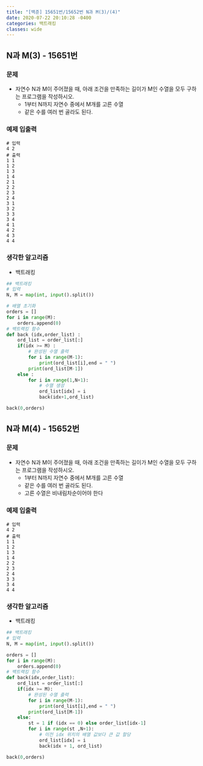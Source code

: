 ```yaml
---
title: "[백준] 15651번/15652번 N과 M(3)/(4)"
date: 2020-07-22 20:10:28 -0400
categories: 백트래킹
classes: wide
---
```




## N과 M(3) - 15651번

### 문제
- 자연수 N과 M이 주어졌을 때, 아래 조건을 만족하는 길이가 M인 수열을 모두 구하는 프로그램을 작성하시오.
    - 1부터 N까지 자연수 중에서 M개를 고른 수열
    - 같은 수를 여러 번 골라도 된다.

### 예제 입출력

```
# 입력
4 2
# 출력
1 1
1 2
1 3
1 4
2 1
2 2
2 3
2 4
3 1
3 2
3 3
3 4
4 1
4 2
4 3
4 4
```

### 생각한 알고리즘

- 백트래킹

```python
## 백트래킹
# 입력
N, M = map(int, input().split())

# 배열 초기화
orders = []
for i in range(M):
    orders.append(0)
# 백트랙킹 함수
def back (idx,order_list) :
    ord_list = order_list[:]
    if(idx >= M) :
        # 완성된 수열 출력
        for i in range(M-1):
            print(ord_list[i],end = " ")
        print(ord_list[M-1])
    else :
        for i in range(1,N+1):
            # 수열 생성
            ord_list[idx] = i
            back(idx+1,ord_list)

back(0,orders)

```



## N과 M(4) - 15652번

### 문제
- 자연수 N과 M이 주어졌을 때, 아래 조건을 만족하는 길이가 M인 수열을 모두 구하는 프로그램을 작성하시오.
    - 1부터 N까지 자연수 중에서 M개를 고른 수열
    - 같은 수를 여러 번 골라도 된다.
    - 고른 수열은 비내림차순이어야 한다

### 예제 입출력

```
# 입력
4 2
# 출력
1 1
1 2
1 3
1 4
2 2
2 3
2 4
3 3
3 4
4 4
```

### 생각한 알고리즘

- 백트래킹

```python
## 백트래킹
# 입력
N, M = map(int, input().split())

orders = []
for i in range(M):
    orders.append(0)
# 백트랙킹 함수
def back(idx,order_list):
    ord_list = order_list[:]
    if(idx >= M):
        # 완성된 수열 출력
        for i in range(M-1):
            print(ord_list[i],end = " ")
        print(ord_list[M-1])
    else:
        st = 1 if (idx == 0) else order_list[idx-1]
        for i in range(st ,N+1):
            # 이전 idx 위치의 배열 값보다 큰 값 할당
            ord_list[idx] = i
            back(idx + 1, ord_list)

back(0,orders)
```